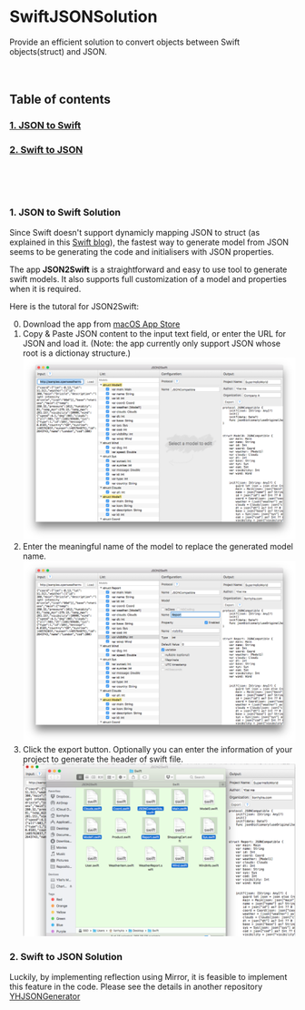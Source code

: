 # SwiftJSONSolution
Provide an efficient solution to convert objects between Swift objects(struct) and JSON.
<br/><br/><br/>
## Table of contents
### [1. JSON to Swift](#JSON2Swift)
### [2. Swift to JSON](#Swift2JSON)
<br/><br/><br/>
### <a name="JSON2Swift"></a>1. JSON to Swift Solution
Since Swift doesn't support dynamicly mapping JSON to struct (as explained in this <a href="https://developer.apple.com/swift/blog/?id=37" target="_blank">Swift blog</a>), the fastest way to generate model from JSON seems to be generating the code and initialisers with JSON properties.

The app **JSON2Swift** is a straightforward and easy to use tool to generate swift models. It also supports full customization of a model and properties when it is required.

Here is the tutoral for JSON2Swift:

0. Download the app from [macOS App Store](https://itunes.apple.com/us/app/json2swift/id1208964041?ls=1&mt=12)
1. Copy & Paste JSON content to the input text field, or enter the URL for JSON and load it. (Note: the app currently only support JSON whose root is a dictionay structure.)
  ![Screenshot](/tutorial1.png)
2. Enter the meaningful name of the model to replace the generated model name.
  ![Screenshot](/tutorial22.png)
3. Click the export button. Optionally you can enter the information of your project to generate the header of swift file.
  ![Screenshot](/tutorial3.png)
  
### <a name="Swift2JSON"></a>2. Swift to JSON Solution

Luckily, by implementing reflection using Mirror, it is feasible to implement this feature in the code. Please see the details in another repository [YHJSONGenerator](https://github.com/lionhylra/YHJSONGenerator)

